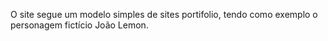 
O site segue um modelo simples de sites portifolio, tendo como exemplo o personagem fictício João Lemon.
